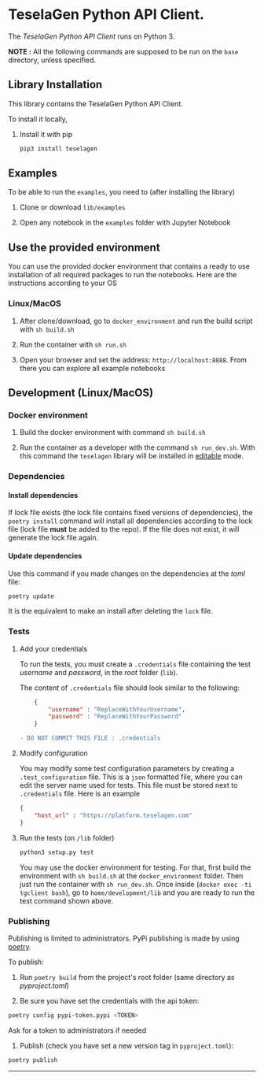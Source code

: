 # TeselaGen Python API Client.

The _TeselaGen Python API Client_ runs on Python 3.

**NOTE :** All the following commands are supposed to be run on the `base` directory, unless specified.

## Library Installation
This library contains the TeselaGen Python API Client.

To install it locally,

1. Install it with pip

    ```bash
    pip3 install teselagen
    ```

## Examples

To be able to run the `examples`, you need to (after installing the library)

1. Clone or download `lib/examples`

1. Open any notebook in the `examples` folder with Jupyter Notebook

## Use the provided environment

You can use the provided docker environment that contains a ready to use installation of all required packages to run the notebooks. Here are the instructions according to your OS

### Linux/MacOS

1. After clone/download, go to `docker_environment` and run the build script with `sh build.sh`

1. Run the container with `sh run.sh`

1. Open your browser and set the address: `http://localhost:8888`. From there you can explore all example notebooks

## Development (Linux/MacOS)

### Docker environment

1. Build the docker environment with command `sh build.sh`

2. Run the container as a developer with the command `sh run_dev.sh`. With this command the `teselagen` library will be installed in [editable](https://pip.pypa.io/en/stable/reference/pip_install/#editable-installs) mode.

### Dependencies

#### Install dependencies

If lock file exists (the lock file contains fixed versions of dependencies), the `poetry install` command will install all dependencies according to the lock file (lock file **must** be added to the repo). If the file does not exist, it will generate the lock file again.

#### Update dependencies

Use this command if you made changes on the dependencies at the *toml* file:
```bash
poetry update
```

It is the equivalent to make an install after deleting the `lock` file.

### Tests

1. Add your credentials

    To run the tests, you must create a `.credentials` file containing the test _username_ and _password_, in the _root_ folder (`lib`).

    The content of `.credentials` file should look similar to the following:

    ```JSON
        {
            "username" : "ReplaceWithYourUsername",
            "password" : "ReplaceWithYourPassword"
        }
    ````

    ```diff
    - DO NOT COMMIT THIS FILE : .credentials
    ```

1. Modify configuration

    You may modify some test configuration parameters by creating a `.test_configuration` file. This is a `json` formatted file, where you can edit the server name used for tests. This file must be stored next to `.credentials` file. Here is an example

    ```JSON
    {
	    "host_url" : "https://platform.teselagen.com"
    }
    ```

1. Run the tests (on `/lib` folder)

    ```bash
    python3 setup.py test
    ```

    You may use the docker environment for testing. For that, first build the environment with `sh build.sh` at the `docker_environment` folder. Then just run the container with `sh run_dev.sh`. Once inside (`docker exec -ti tgclient bash`), go to `home/development/lib` and you are ready to run the test command shown above.

### Publishing

Publishing is limited to administrators. PyPi publishing is made by using [poetry](https://python-poetry.org/docs/).

To publish:

1. Run `poetry build` from the project's root folder (same directory as *pyproject.toml*)

1. Be sure you have set the credentials with the api token:

```bash
poetry config pypi-token.pypi <TOKEN>
```

Ask for a token to administrators if needed

1. Publish (check you have set a new version tag in `pyproject.toml`):

```bash
poetry publish
```

---

<!--

# apply end-of-line normalization
git add --renormalize .

# attach to the container
docker exec --tty --interactive tgclient bash

# go to the lib folder
cd /home/development/lib

# run docstrings formatter
python3 -m docformatter --recursive --wrap-summaries 119 --wrap-descriptions 119 --in-place .

# sort imports
python3 -m isort --jobs=8 --color .

# run code formatter
python3 -m yapf --in-place --recursive --parallel .

# remove unused imports
python3 -m autoflake --verbose --remove-all-unused-imports --ignore-init-module-imports --recursive --in-place .

# run tests
python3 setup.py test

# run coverage
pytest --cov="teselagen" --cov-report term:skip-covered

-->
